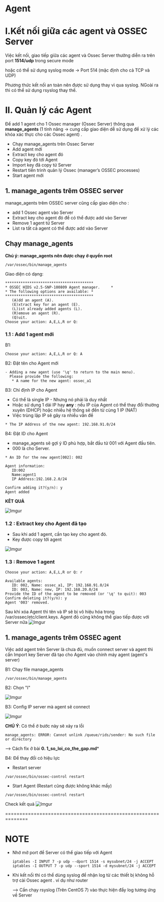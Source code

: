 # Agent
# I.Kết nối giữa các agent và OSSEC Server
Việc kết nối, giao tiếp giữa các agent và Ossec Server thưởng diễn ra trên port **1514/udp** trong secure mode

hoặc có thể sử dụng syslog mode -> Port 514 (mặc định cho cả TCP và UDP)

Phương thức kết nối an toàn nên được sử dụng thay vì qua syslog. NGoài ra thì có thể sử dụng rsyslog thay thế.

# II. Quản lý các Agent
Để add 1 agent cho 1 Ossec manager (Ossec Server) thông qua **manage_agents** (1 tính năng -> cung cấp giao diện dễ sử dụng để xử lý các khóa xác thực cho các Ossec agent) .
- Chạy manage_agents trên Ossec Server
- Add agent mới
- Extract key cho agent đó
- Copy key đó tới Agent
- Import key đã copy từ Server
- Restart tiến trình quản lý Ossec (manager’s OSSEC processes)
- Start agent mới

## 1. manage_agents trêm  OSSEC server
manage_agents trêm  OSSEC server cũng cấp giao diện cho :
- add 1 Ossec agent vào Server
- Extract key cho agent đó để có thể được add vào Server
- Remove 1 agent từ Server
- List ra tất cả agent có thể được add vào Server

## **Chạy manage_agents**
**Chú ý:  manage_agents nên được chạy ở quyền root**

```
/var/ossec/bin/manage_agents
```
Giao diện có dạng: 
```
****************************************
* OSSEC HIDS v2.5-SNP-100809 Agent manager.     *
* The following options are available: *
****************************************
   (A)dd an agent (A).
   (E)xtract key for an agent (E).
   (L)ist already added agents (L).
   (R)emove an agent (R).
   (Q)uit.
Choose your action: A,E,L,R or Q:
```

### **1.1 : Add 1 agent mới** 
B1: 
```
Choose your action: A,E,L,R or Q: A
```
B2: Đặt tên cho Agent mới
```
- Adding a new agent (use '\q' to return to the main menu).
  Please provide the following:
   * A name for the new agent: ossec_a1
```

B3: Chỉ định IP cho Agent
- Có thể là single IP  - Nhưng nó phải là duy nhất
- Hoặc sử dụng 1 dải IP hay **any** : nếu IP của Agent có thể thay đổi thường xuyên (DHCP) hoặc nhiều hệ thống sẽ đến từ cùng 1 IP (NAT)
- Việc trùng lặp IP sẽ gây ra nhiều vấn đề

```
* The IP Address of the new agent: 192.168.91.0/24
```

B4: Đặt ID cho Agent
- manage_agents sẽ gợi ý ID phù hợp, bắt đầu từ 001 với Agent đầu tiên.
- 000 là cho Server. 

```
* An ID for the new agent[002]: 002
```
```
Agent information:
   ID:002
   Name:agent1
   IP Address:192.168.2.0/24

Confirm adding it?(y/n): y
Agent added
```


 **KÊT QUẢ**

 ![Imgur](https://i.imgur.com/TwAwp3q.png)


 ### **1.2 : Extract key cho Agent đã tạo**
- Sau khi add 1 agent, cần tạo key cho agent đó.
- Key được copy tới agent

 ![Imgur](https://i.imgur.com/K5QoKHe.png)

 ### **1.3 : Remove 1 agent**

```
Choose your action: A,E,L,R or Q: r

Available agents:
   ID: 002, Name: ossec_a1, IP: 192.168.91.0/24
   ID: 003, Name: new, IP: 192.168.20.0/24
Provide the ID of the agent to be removed (or '\q' to quit): 003
Confirm deleting it?(y/n): y
Agent '003' removed.
```

Sau khi xóa Agent thì tên và IP sẽ bị vô hiệu hóa trong /var/ossec/etc/client.keys. Agent đó cũng không thể giao tiếp được với Server nữa
![Imgur](https://i.imgur.com/dOKXKdS.png)


## 1. manage_agents trêm  OSSEC agent
Việc add agent trên Server là chưa đủ, muốn connect server và agent thì cần Import key Server đã tạo cho Agent vào chính máy agent (agent's server)

B1: Chạy file manage_agents

```
/var/ossec/bin/manage_agents
```

B2: Chọn "I"

![Imgur](https://i.imgur.com/TW62dZq.png)

B3: Config IP server mà agent sẽ connect

![Imgur](https://i.imgur.com/FlOPlFo.png)

**CHÚ Ý**: Có thể ở bước này sẽ xảy ra lỗi
```
manage_agents: ERROR: Cannot unlink /queue/rids/sender: No such file or directory
```
--> Cách fix ở bài **0. 1_so_loi_co_the_gap.md***


B4: 
Để thay đổi có hiệu lực
- Restart server
```
/var/ossec/bin/ossec-control restart
```
- Start Agent (Restart cũng được không khác mấy)
```
/var/ossec/bin/ossec-control restart
```

Check kết quả 
![Imgur](https://i.imgur.com/nfxoGk2.png)



==============================================================

# NOTE
- Nhớ mở port để Server có thể giao tiếp với Agent
    ```
    iptables -I INPUT 7 -p udp --dport 1514 -s mysubnet/24 -j ACCEPT
    iptables -I OUTPUT 7 -p udp --sport 1514 -d mysubnet/24 -j ACCEPT
    ```

- Khi kết nối thì có thể dùng syslog để nhận log từ các thiết bị không hỗ trợ cài Ossec agent . ví dụ như router 

    --> Cần chạy rsyslog (Trên CentOS 7) vào thực hiện đẩy log tương ứng về Server

